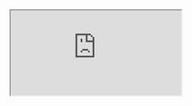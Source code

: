 <iframe
  src="https://github.com/ResearchComputing/Documentation/blob/748835ba6a3bb1bf8855d7aacbace3f962d87fba/CURC-Cheat-Sheet.pdf"
></iframe>
